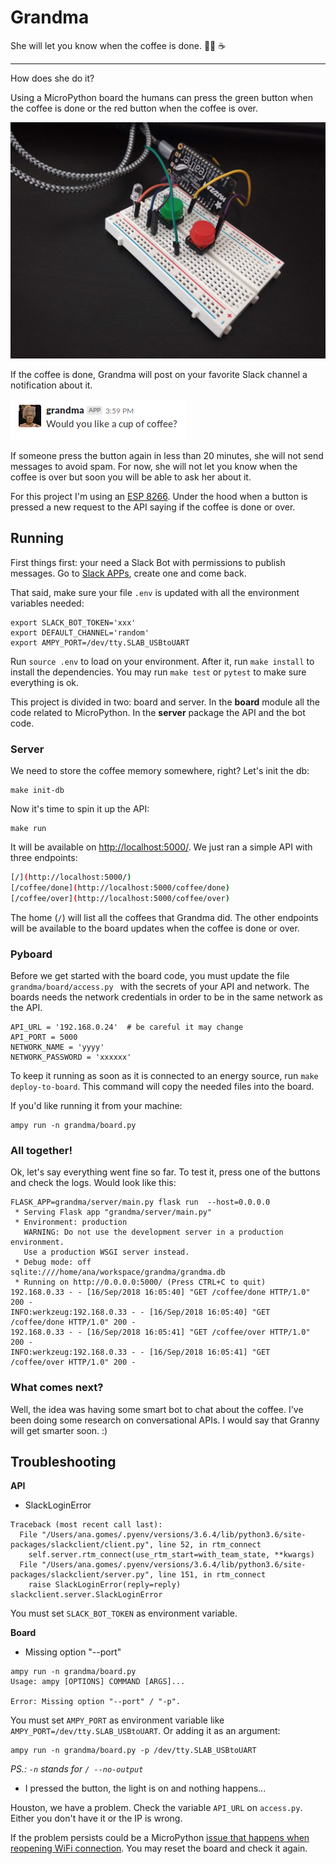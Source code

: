 # Grandma

She will let you know when the coffee is done. 👵🏼 ☕️

***

How does she do it?

Using a MicroPython board the humans can press the green button when the coffee is done or the red button when the coffee is over.

![](board.jpg)

If the coffee is done, Grandma will post on your favorite Slack channel a notification about it.

![](notification.png)

If someone press the button again in less than 20 minutes, she will not send messages to avoid spam. For now, she will not let you know when the coffee is over but soon you will be able to ask her about it.

For this project I'm using an [ESP 8266](https://learn.adafruit.com/adafruit-huzzah-esp8266-breakout/overview). Under the hood when a button is pressed a new request to the API saying if the coffee is done or over.


## Running

First things first: your need a Slack Bot with permissions to publish messages. Go to [Slack APPs](https://api.slack.com/apps), create one and come back.

That said, make sure your file `.env` is updated with all the environment variables needed:

```
export SLACK_BOT_TOKEN='xxx'
export DEFAULT_CHANNEL='random'
export AMPY_PORT=/dev/tty.SLAB_USBtoUART
```

Run `source .env` to load on your environment. After it, run `make install` to install the dependencies. You may run `make test` or `pytest` to make sure everything is ok.

This project is divided in two: board and server. In the **board** module all the code related to MicroPython. In the **server** package the API and the bot code.

### Server

We need to store the coffee memory somewhere, right? Let's init the db:

```
make init-db
```

Now it's time to spin it up the API:

```
make run
```

It will be available on [http://localhost:5000/](http://localhost:5000/). We just ran a simple API with three endpoints:

```bash
[/](http://localhost:5000/)
[/coffee/done](http://localhost:5000/coffee/done)
[/coffee/over](http://localhost:5000/coffee/over)
```

The home (`/`) will list all the coffees that Grandma did. The other endpoints will be available to the board updates when the coffee is done or over.

### Pyboard

Before we get started with the board code, you must update the file `grandma/board/access.py ` with the secrets of your API and network. The boards needs the network credentials in order to be in the same network as the API.

```
API_URL = '192.168.0.24'  # be careful it may change
API_PORT = 5000
NETWORK_NAME = 'yyyy'
NETWORK_PASSWORD = 'xxxxxx'
```

To keep it running as soon as it is connected to an energy source, run `make deploy-to-board`. This command will copy the needed files into the board.

If you'd like running it from your machine:

```
ampy run -n grandma/board.py
```

### All together!

Ok, let's say everything went fine so far. To test it, press one of the buttons and check the logs. Would look like this:

```
FLASK_APP=grandma/server/main.py flask run  --host=0.0.0.0
 * Serving Flask app "grandma/server/main.py"
 * Environment: production
   WARNING: Do not use the development server in a production environment.
   Use a production WSGI server instead.
 * Debug mode: off
sqlite:////home/ana/workspace/grandma/grandma.db
 * Running on http://0.0.0.0:5000/ (Press CTRL+C to quit)
192.168.0.33 - - [16/Sep/2018 16:05:40] "GET /coffee/done HTTP/1.0" 200 -
INFO:werkzeug:192.168.0.33 - - [16/Sep/2018 16:05:40] "GET /coffee/done HTTP/1.0" 200 -
192.168.0.33 - - [16/Sep/2018 16:05:41] "GET /coffee/over HTTP/1.0" 200 -
INFO:werkzeug:192.168.0.33 - - [16/Sep/2018 16:05:41] "GET /coffee/over HTTP/1.0" 200 -
```

### What comes next?

Well, the idea was having some smart bot to chat about the coffee. I've been doing some research on conversational APIs. I would say that Granny will get smarter soon. :)

## Troubleshooting

**API**

- SlackLoginError

```
Traceback (most recent call last):
  File "/Users/ana.gomes/.pyenv/versions/3.6.4/lib/python3.6/site-packages/slackclient/client.py", line 52, in rtm_connect
    self.server.rtm_connect(use_rtm_start=with_team_state, **kwargs)
  File "/Users/ana.gomes/.pyenv/versions/3.6.4/lib/python3.6/site-packages/slackclient/server.py", line 151, in rtm_connect
    raise SlackLoginError(reply=reply)
slackclient.server.SlackLoginError
```

You must set `SLACK_BOT_TOKEN` as environment variable.

**Board**

- Missing option "--port"

```
ampy run -n grandma/board.py
Usage: ampy [OPTIONS] COMMAND [ARGS]...

Error: Missing option "--port" / "-p".
```

You must set `AMPY_PORT` as environment variable like `AMPY_PORT=/dev/tty.SLAB_USBtoUART`. Or adding it as an argument:

```
ampy run -n grandma/board.py -p /dev/tty.SLAB_USBtoUART
```

_PS.: `-n` stands for `/ --no-output`_

- I pressed the button, the light is on and nothing happens...

Houston, we have a problem. Check the variable `API_URL` on `access.py`. Either you don't have it or the IP is wrong.

If the problem persists could be a MicroPython [issue that happens when reopening WiFi connection](https://github.com/micropython/micropython-esp32/issues/167). You may reset the board and check it again.
